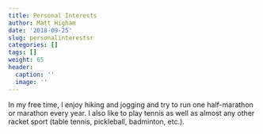```yaml
---
title: Personal Interests
author: Matt Higham
date: '2018-09-25'
slug: personalinterestsr
categories: []
tags: []
weight: 65
header:
  caption: ''
  image: ''
---
```


In my free time, I enjoy hiking and jogging and try to run one half-marathon or marathon every year. I also like to play tennis as well as almost any other racket sport (table tennis, pickleball, badminton, etc.).


